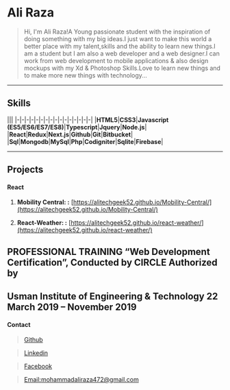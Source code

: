 # Ali Raza

> Hi, I'm Ali Raza!A Young passionate student with the inspiration of doing something with my big ideas.I just want to make this world a better place with my talent,skills and the ability to learn new things.I am a student but I am also a web developer and a web designer.I can work from web development to mobile applications & also design mockups with my Xd & Photoshop Skills.Love to learn new things and to make more new things with technology...

***

## Skills

|||
|-|-|-|-|-|-|-|-|-|-|-|-|-|-|-|-|
|**HTML5**|**CSS3**|**Javascript (ES5/ES6/ES7/ES8)**|**Typescript**|**Jquery**|**Node.js**|
|**React**|**Redux**|**Next.js**|**Github**|**Git**|**Bitbucket**|
|**Sql**|**Mongodb**|**MySql**|**Php**|**Codigniter**|**Sqlite**|**Firebase**|

***

## Projects

#### React

1. **Mobility Central: :** [https://alitechgeek52.github.io/Mobility-Central/](https://alitechgeek52.github.io/Mobility-Central/)

1. **React-Weather: :** [https://alitechgeek52.github.io/react-weather/](https://alitechgeek52.github.io/react-weather/)

## PROFESSIONAL TRAINING “Web Development Certification”, Conducted by CIRCLE Authorized by 
## Usman Institute of Engineering & Technology 22 March 2019 – November 2019


#### Contact

> [Github](https://github.com/AliTechGeek52)

> [Linkedin](https://www.linkedin.com/in/ali-raza-71a831196/)

> [Facebook](https://web.facebook.com/SeeRazaa)

> [Email:mohammadaliraza472@gmail.com](gmail:mohammadaliraza472@gmail.com)
